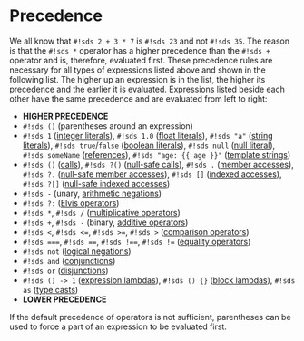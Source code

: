 # Precedence

We all know that `#!sds 2 + 3 * 7` is `#!sds 23` and not `#!sds 35`. The reason is that the `#!sds *` operator has a higher precedence than the `#!sds +` operator and is, therefore, evaluated first. These precedence rules are necessary for all types of expressions listed above and shown in the following list. The higher up an expression is in the list, the higher its precedence and the earlier it is evaluated. Expressions listed beside each other have the same precedence and are evaluated from left to right:

- **HIGHER PRECEDENCE**
- `#!sds ()` (parentheses around an expression)
- `#!sds 1` ([integer literals][int-literals]), `#!sds 1.0` ([float literals][float-literals]), `#!sds "a"` ([string literals][string-literals]), `#!sds true`/`false` ([boolean literals][boolean-literals]), `#!sds null` ([null literal][null-literal]), `#!sds someName` ([references][references]), `#!sds "age: {{ age }}"` ([template strings][template-strings])
- `#!sds ()` ([calls][calls]), `#!sds ?()` ([null-safe calls][null-safe-calls]), `#!sds .` ([member accesses][member-accesses]), `#!sds ?.` ([null-safe member accesses][null-safe-member-accesses]), `#!sds []` ([indexed accesses][indexed-accesses]), `#!sds ?[]` ([null-safe indexed accesses][null-safe-indexed-accesses])
- `#!sds -` (unary, [arithmetic negations][operations-on-numbers])
- `#!sds ?:` ([Elvis operators][elvis-operator])
- `#!sds *`, `#!sds /` ([multiplicative operators][operations-on-numbers])
- `#!sds +`, `#!sds -` (binary, [additive operators][operations-on-numbers])
- `#!sds <`, `#!sds <=`, `#!sds >=`, `#!sds >` ([comparison operators][operations-on-numbers])
- `#!sds ===`, `#!sds ==`, `#!sds !==`, `#!sds !=` ([equality operators][equality-checks])
- `#!sds not` ([logical negations][logical-operations])
- `#!sds and` ([conjunctions][logical-operations])
- `#!sds or` ([disjunctions][logical-operations])
- `#!sds () -> 1` ([expression lambdas][expression-lambdas]), `#!sds () {}` ([block lambdas][block-lambdas]), `#!sds as` ([type casts][type-casts])
- **LOWER PRECEDENCE**

If the default precedence of operators is not sufficient, parentheses can be used to force a part of an expression to be evaluated first.

[segments]: ../segments.md
[calls]: calls.md#calls
[int-literals]: literals.md#int-literals
[float-literals]: literals.md#float-literals
[string-literals]: literals.md#string-literals
[boolean-literals]: literals.md#boolean-literals
[null-literals]: literals.md#sds-null-literal
[logical-operations]: operations.md#logical-operations
[block-lambdas]: lambdas.md#block-lambdas
[expression-lambdas]: lambdas.md#expression-lambdas
[elvis-operator]: operations.md#elvis-operator
[equality-checks]: operations.md#equality-checks
[operations-on-numbers]: operations.md#operations-on-numbers
[type-casts]: type-casts.md
[template-strings]: template-strings.md
[null-safe-calls]: calls.md#null-safe-calls
[null-safe-member-accesses]: member-accesses.md#null-safe-member-accesses
[null-safe-indexed-accesses]: indexed-accesses.md#null-safe-indexed-accesses
[references]: references.md
[member-accesses]: member-accesses.md
[indexed-accesses]: indexed-accesses.md
[null-literal]: literals.md#sds-null-literal
